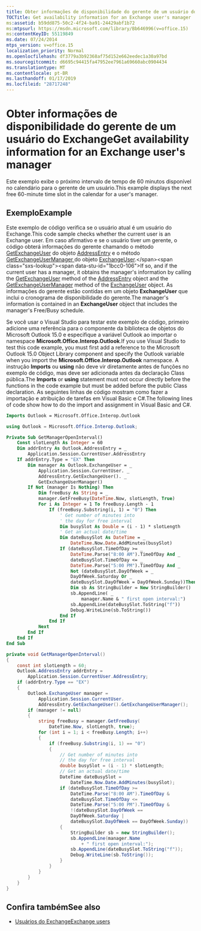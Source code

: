```yaml
---
title: Obter informações de disponibilidade do gerente de um usuário do Exchange
TOCTitle: Get availability information for an Exchange user's manager
ms:assetid: b59dd875-50c2-4f24-ba91-24429abf1b72
ms:mtpsurl: https://msdn.microsoft.com/library/Bb646996(v=office.15)
ms:contentKeyID: 55119849
ms.date: 07/24/2014
mtps_version: v=office.15
localization_priority: Normal
ms.openlocfilehash: df3779a3b92368af75d152e662eedec1a30a97bd
ms.sourcegitcommit: d6695c94415fa47952ee7961a69660abc0904434
ms.translationtype: MT
ms.contentlocale: pt-BR
ms.lasthandoff: 01/17/2019
ms.locfileid: "28717248"
---
```

# <a name="get-availability-information-for-an-exchange-users-manager"></a><span data-ttu-id="1bcc0-102">Obter informações de disponibilidade do gerente de um usuário do Exchange</span><span class="sxs-lookup"><span data-stu-id="1bcc0-102">Get availability information for an Exchange user's manager</span></span>

<span data-ttu-id="1bcc0-103">Este exemplo exibe o próximo intervalo de tempo de 60 minutos disponível no calendário para o gerente de um usuário.</span><span class="sxs-lookup"><span data-stu-id="1bcc0-103">This example displays the next free 60-minute time slot in the calendar for a user's manager.</span></span>

## <a name="example"></a><span data-ttu-id="1bcc0-104">Exemplo</span><span class="sxs-lookup"><span data-stu-id="1bcc0-104">Example</span></span>

<span data-ttu-id="1bcc0-105">Este exemplo de código verifica se o usuário atual é um usuário do Exchange.</span><span class="sxs-lookup"><span data-stu-id="1bcc0-105">This code sample checks whether the current user is an Exchange user.</span></span> <span data-ttu-id="1bcc0-106">Em caso afirmativo e se o usuário tiver um gerente, o código obterá informações do gerente chamando o método [GetExchangeUser](https://msdn.microsoft.com/library/bb611808\(v=office.15\)) do objeto [AddressEntry](https://msdn.microsoft.com/library/bb609728\(v=office.15\)) e o método [GetExchangeUserManager ](https://msdn.microsoft.com/library/bb646656\(v=office.15\)) do objeto [ExchangeUser](https://msdn.microsoft.com/library/bb609574\(v=office.15\)).</span><span class="sxs-lookup"><span data-stu-id="1bcc0-106">If so, and if the current user has a manager, it obtains the manager's information by calling the [GetExchangeUser](https://msdn.microsoft.com/library/bb611808\(v=office.15\)) method of the [AddressEntry](https://msdn.microsoft.com/library/bb609728\(v=office.15\)) object and the [GetExchangeUserManager](https://msdn.microsoft.com/library/bb646656\(v=office.15\)) method of the [ExchangeUser](https://msdn.microsoft.com/library/bb609574\(v=office.15\)) object.</span></span> <span data-ttu-id="1bcc0-107">As informações do gerente estão contidas em um objeto **ExchangeUser** que inclui o cronograma de disponibilidade do gerente.</span><span class="sxs-lookup"><span data-stu-id="1bcc0-107">The manager's information is contained in an **ExchangeUser** object that includes the manager's Free/Busy schedule.</span></span>

<span data-ttu-id="1bcc0-108">Se você usar o Visual Studio para testar este exemplo de código, primeiro adicione uma referência para o componente da biblioteca de objetos do Microsoft Outlook 15.0 e especifique a variável Outlook ao importar o namespace **Microsoft.Office.Interop.Outlook**.</span><span class="sxs-lookup"><span data-stu-id="1bcc0-108">If you use Visual Studio to test this code example, you must first add a reference to the Microsoft Outlook 15.0 Object Library component and specify the Outlook variable when you import the **Microsoft.Office.Interop.Outlook** namespace.</span></span> <span data-ttu-id="1bcc0-109">A instrução **Imports** ou **using** não deve vir diretamente antes de funções no exemplo de código, mas deve ser adicionada antes da declaração Class pública.</span><span class="sxs-lookup"><span data-stu-id="1bcc0-109">The **Imports** or **using** statement must not occur directly before the functions in the code example but must be added before the public Class declaration.</span></span> <span data-ttu-id="1bcc0-110">As seguintes linhas de código mostram como fazer a importação e atribuição de tarefas em Visual Basic e C\#.</span><span class="sxs-lookup"><span data-stu-id="1bcc0-110">The following lines of code show how to do the import and assignment in Visual Basic and C\#.</span></span>

```vb
Imports Outlook = Microsoft.Office.Interop.Outlook
```


```csharp
using Outlook = Microsoft.Office.Interop.Outlook;
```


```vb
Private Sub GetManagerOpenInterval()
    Const slotLength As Integer = 60
    Dim addrEntry As Outlook.AddressEntry = _
        Application.Session.CurrentUser.AddressEntry
    If addrEntry.Type = "EX" Then
        Dim manager As Outlook.ExchangeUser = _
            Application.Session.CurrentUser. _
            AddressEntry.GetExchangeUser(). _
            GetExchangeUserManager()
        If Not (manager Is Nothing) Then
            Dim freeBusy As String = _
            manager.GetFreeBusy(DateTime.Now, slotLength, True)
            For i As Integer = 1 To freeBusy.Length - 1
                If (freeBusy.Substring(i, 1) = "0") Then
                    ' Get number of minutes into
                    ' the day for free interval
                    Dim busySlot As Double = (i - 1) * slotLength
                    ' Get an actual date/time
                    Dim dateBusySlot As DateTime = _
                        DateTime.Now.Date.AddMinutes(busySlot)
                    If (dateBusySlot.TimeOfDay >= _
                        DateTime.Parse("8:00 AM").TimeOfDay And _
                        dateBusySlot.TimeOfDay <= _
                        DateTime.Parse("5:00 PM").TimeOfDay And _
                        Not (dateBusySlot.DayOfWeek = _
                        DayOfWeek.Saturday Or _
                        dateBusySlot.DayOfWeek = DayOfWeek.Sunday))Then
                        Dim sb As StringBuilder = New StringBuilder()
                        sb.AppendLine( _
                            manager.Name & " first open interval:")
                        sb.AppendLine(dateBusySlot.ToString("f"))
                        Debug.WriteLine(sb.ToString())
                    End If
                End If
            Next
        End If
    End If
End Sub
```


```csharp
private void GetManagerOpenInterval()
{
    const int slotLength = 60;
    Outlook.AddressEntry addrEntry =
        Application.Session.CurrentUser.AddressEntry;
    if (addrEntry.Type == "EX")
    {
        Outlook.ExchangeUser manager =
            Application.Session.CurrentUser.
            AddressEntry.GetExchangeUser().GetExchangeUserManager();
        if (manager != null)
        {
            string freeBusy = manager.GetFreeBusy(
                DateTime.Now, slotLength, true);
            for (int i = 1; i < freeBusy.Length; i++)
            {
                if (freeBusy.Substring(i, 1) == "0")
                {
                    // Get number of minutes into
                    // the day for free interval
                    double busySlot = (i - 1) * slotLength;
                    // Get an actual date/time
                    DateTime dateBusySlot =
                        DateTime.Now.Date.AddMinutes(busySlot);
                    if (dateBusySlot.TimeOfDay >=
                        DateTime.Parse("8:00 AM").TimeOfDay &
                        dateBusySlot.TimeOfDay <=
                        DateTime.Parse("5:00 PM").TimeOfDay &
                        !(dateBusySlot.DayOfWeek == 
                        DayOfWeek.Saturday |
                        dateBusySlot.DayOfWeek == DayOfWeek.Sunday))
                    {
                        StringBuilder sb = new StringBuilder();
                        sb.AppendLine(manager.Name
                            + " first open interval:");
                        sb.AppendLine(dateBusySlot.ToString("f"));
                        Debug.WriteLine(sb.ToString());
                    }
                }
            }
        }
    }
}
```

## <a name="see-also"></a><span data-ttu-id="1bcc0-111">Confira também</span><span class="sxs-lookup"><span data-stu-id="1bcc0-111">See also</span></span>

- [<span data-ttu-id="1bcc0-112">Usuários do Exchange</span><span class="sxs-lookup"><span data-stu-id="1bcc0-112">Exchange users</span></span>](exchange-users.md)

